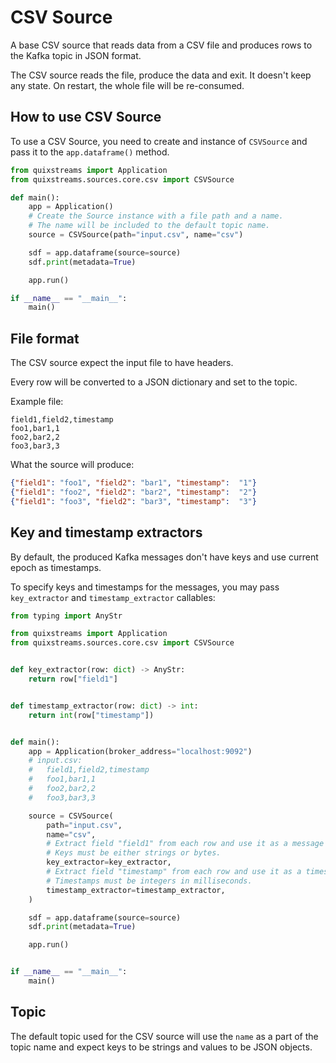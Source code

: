 # CSV Source

A base CSV source that reads data from a CSV file and produces rows to the Kafka topic in JSON format.

The CSV source reads the file, produce the data and exit. It doesn't keep any state. On restart, the whole file will be re-consumed.

## How to use CSV Source

To use a CSV Source, you need to create and instance of `CSVSource` and pass it to the `app.dataframe()` method.

```python
from quixstreams import Application
from quixstreams.sources.core.csv import CSVSource

def main():
    app = Application()
    # Create the Source instance with a file path and a name.
    # The name will be included to the default topic name. 
    source = CSVSource(path="input.csv", name="csv")

    sdf = app.dataframe(source=source)
    sdf.print(metadata=True)

    app.run()

if __name__ == "__main__":
    main()
```

## File format

The CSV source expect the input file to have headers.

Every row will be converted to a JSON dictionary and set to the topic.

Example file:

```csv
field1,field2,timestamp
foo1,bar1,1
foo2,bar2,2
foo3,bar3,3
```

What the source will produce:
```json lines
{"field1": "foo1", "field2": "bar1", "timestamp":  "1"}
{"field1": "foo2", "field2": "bar2", "timestamp":  "2"}
{"field1": "foo3", "field2": "bar3", "timestamp":  "3"}
```

## Key and timestamp extractors
By default, the produced Kafka messages don't have keys and use current epoch as timestamps.

To specify keys and timestamps for the messages, you may pass `key_extractor` and `timestamp_extractor` callables:

```python
from typing import AnyStr

from quixstreams import Application
from quixstreams.sources.core.csv import CSVSource


def key_extractor(row: dict) -> AnyStr:
    return row["field1"]


def timestamp_extractor(row: dict) -> int:
    return int(row["timestamp"])


def main():
    app = Application(broker_address="localhost:9092")
    # input.csv:
    #   field1,field2,timestamp
    #   foo1,bar1,1
    #   foo2,bar2,2
    #   foo3,bar3,3

    source = CSVSource(
        path="input.csv",
        name="csv",
        # Extract field "field1" from each row and use it as a message key.
        # Keys must be either strings or bytes.
        key_extractor=key_extractor,
        # Extract field "timestamp" from each row and use it as a timestamp.
        # Timestamps must be integers in milliseconds.
        timestamp_extractor=timestamp_extractor,
    )

    sdf = app.dataframe(source=source)
    sdf.print(metadata=True)

    app.run()


if __name__ == "__main__":
    main()
```


## Topic

The default topic used for the CSV source will use the `name` as a part of the topic name and expect keys to be strings and values to be JSON objects.  

